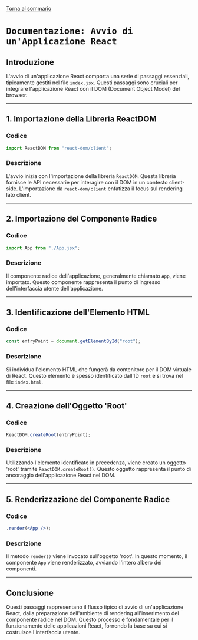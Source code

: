 [Torna al sommario](../Summary.md)

# `Documentazione: Avvio di un'Applicazione React`

## Introduzione

L'avvio di un'applicazione React comporta una serie di passaggi essenziali, tipicamente gestiti nel file `index.jsx`. Questi passaggi sono cruciali per integrare l'applicazione React con il DOM (Document Object Model) del browser.

---

## 1. Importazione della Libreria ReactDOM

### Codice

```jsx
import ReactDOM from "react-dom/client";
```

### Descrizione

L'avvio inizia con l'importazione della libreria `ReactDOM`. Questa libreria fornisce le API necessarie per interagire con il DOM in un contesto client-side. L'importazione da `react-dom/client` enfatizza il focus sul rendering lato client.

---

## 2. Importazione del Componente Radice

### Codice

```jsx
import App from "./App.jsx";
```

### Descrizione

Il componente radice dell'applicazione, generalmente chiamato `App`, viene importato. Questo componente rappresenta il punto di ingresso dell'interfaccia utente dell'applicazione.

---

## 3. Identificazione dell'Elemento HTML

### Codice

```jsx
const entryPoint = document.getElementById("root");
```

### Descrizione

Si individua l'elemento HTML che fungerà da contenitore per il DOM virtuale di React. Questo elemento è spesso identificato dall'ID `root` e si trova nel file `index.html`.

---

## 4. Creazione dell'Oggetto 'Root'

### Codice

```jsx
ReactDOM.createRoot(entryPoint);
```

### Descrizione

Utilizzando l'elemento identificato in precedenza, viene creato un oggetto 'root' tramite `ReactDOM.createRoot()`. Questo oggetto rappresenta il punto di ancoraggio dell'applicazione React nel DOM.

---

## 5. Renderizzazione del Componente Radice

### Codice

```jsx
.render(<App />);
```

### Descrizione

Il metodo `render()` viene invocato sull'oggetto 'root'. In questo momento, il componente `App` viene renderizzato, avviando l'intero albero dei componenti.

---

## Conclusione

Questi passaggi rappresentano il flusso tipico di avvio di un'applicazione React, dalla preparazione dell'ambiente di rendering all'inserimento del componente radice nel DOM. Questo processo è fondamentale per il funzionamento delle applicazioni React, fornendo la base su cui si costruisce l'interfaccia utente.